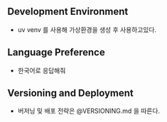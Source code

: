 ## Development Environment

- uv venv 를 사용해 가상환경을 생성 후 사용하고있다.

## Language Preference

- 한국어로 응답해줘

## Versioning and Deployment

- 버저닝 및 배포 전략은 @VERSIONING.md 을 따른다.
